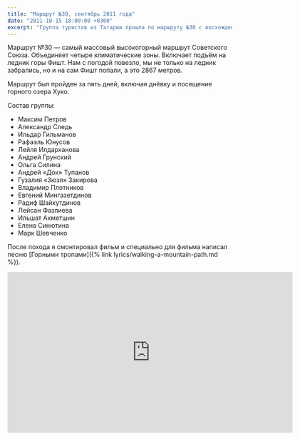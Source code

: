 ```yaml
---
title: "Маршрут №30, сентябрь 2011 года"
date: "2011-10-15 18:00:00 +0300"
excerpt: "Группа туристов из Татарии прошла по маршруту №30 с восхождением на Фишт в сентябре 2011 года."
---
```


Маршрут №30&nbsp;&mdash; самый массовый высокогорный маршрут Советского Союза. Объединяет четыре климатические зоны.
Включает подъём на ледник горы Фишт. Нам с погодой повезло, мы не только на ледник забрались, но и на сам Фишт попали, а это 2867 метров.

Маршрут был пройден за пять дней, включая днёвку и посещение горного озера Хуко.

Состав группы:

* Максим Петров
* Александр Следь
* Ильдар Гильманов
* Рафаэль Юнусов
* Лейля Илдарханова
* Андрей Грунский
* Ольга Силина
* Андрей &laquo;Док&raquo; Тупанов
* Гузалия &laquo;Зюзя&raquo; Закирова
* Владимир Плотников
* Евгений Мингазетдинов
* Радиф Шайхутдинов
* Лейсан Фазлиева
* Ильшат Ахметшин
* Елена Синютина
* Марк Шевченко

После похода я смонтировал фильм и специально для фильма написал песню [Горными тропами]({% link lyrics/walking-a-mountain-path.md %}).

<div class="video-wrapper">
  <iframe src="https://vk.com/video_ext.php?oid=746350732&id=456239025&hd=1" width="640" height="360" allow="autoplay; encrypted-media; fullscreen; picture-in-picture;" frameborder="0" allowfullscreen></iframe>
</div>
